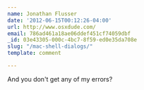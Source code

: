 ```yaml
---
name: Jonathan Flusser
date: '2012-06-15T00:12:26-04:00'
url: http://www.osxdude.com/
email: 786ad461a18ae06ddef451cf74059dbf
_id: 03e43305-000c-4bc7-8f59-ed0e35da708e
slug: "/mac-shell-dialogs/"
template: comment

---
```


And you don't get any of my errors?
